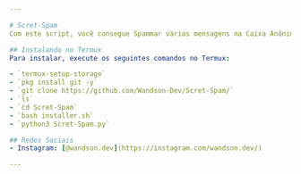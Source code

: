 ```yaml
---

# Scret-Spam
Com este script, você consegue Spammar várias mensagens na Caixa Anônima de Alguém do Scret.me.

## Instalando no Termux
Para instalar, execute os seguintes comandos no Termux:

- `termux-setup-storage`
- `pkg install git -y`
- `git clone https://github.com/Wandson-Dev/Scret-Spam/`
- `ls`
- `cd Scret-Spam`
- `bash installer.sh`
- `python3 Scret-Spam.py`

## Redes Sociais
- Instagram: [@wandson.dev](https://instagram.com/wandson.dev/)

---
```

